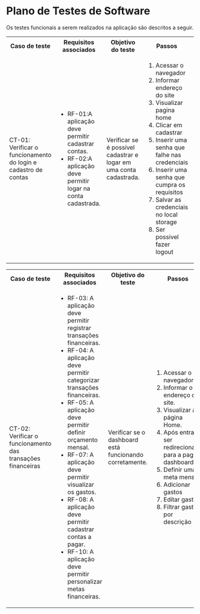 # Plano de Testes de Software

Os testes funcionais a serem realizados na aplicação são descritos a seguir.

<table>
 <tr>
  <th>Caso de teste</th>
  <th>Requisitos associados</th>
  <th>Objetivo do teste</th>
  <th>Passos</th>
  <th>Critérios de êxito</th>
  <th>Responsável</th>
 </tr>
 <tr>
  <td>CT-01: Verificar o funcionamento do login e cadastro de contas</td>
  <td>
   <ul>
    <li>RF-01:A aplicação deve permitir cadastrar contas.</li>
   <li>RF-02:A aplicação deve permitir logar na conta cadastrada.</li>
   </ul>
  </td>
  <td>Verificar se é possível cadastrar e logar em uma conta cadastrada.</td>
  <td>
   <ol>
  <li>Acessar o navegador</li>
  <li>Informar endereço do site</li>
  <li>Visualizar pagina home</li>
  <li>Clicar em cadastrar</li>
  <li>Inserir uma senha que falhe nas credenciais</li>
  <li>Inserir uma senha que cumpra os requisitos</li>
  <li>Salvar as credenciais no local storage</li>
  <li>Ser possivel fazer logout</li>

   </ol>
   </td>
  <td>Deve permitir cadastrar e logar na conta cadastrada com sucesso.</td>
  <td>Bruno</td>
 </tr>
</table>

<table>
 <tr>
  <th>Caso de teste</th>
  <th>Requisitos associados</th>
  <th>Objetivo do teste</th>
  <th>Passos</th>
  <th>Critérios de êxito</th>
  <th>Responsável</th>
 </tr>
 <tr>
  <td>CT-02: Verificar o funcionamento das transações financeiras</td>
  <td>
   <ul>
    <li>RF-03:	A aplicação deve permitir registrar transações financeiras.</li>
    <li>RF-04:	A aplicação deve permitir categorizar transações financeiras.</li>
    <li>RF-05:	A aplicação deve permitir definir orçamento mensal.</li>
    <li>RF-07:	A aplicação deve permitir visualizar os gastos.</li>
    <li>RF-08:	A aplicação deve permitir cadastrar contas a pagar.</li>
    <li>RF-10:	A aplicação deve permitir personalizar metas financeiras.</li>
   </ul>
  </td>
  <td>Verificar se o dashboard está funcionando corretamente.</td>
  <td>
   <ol>
    <li>Acessar o navegador.</li>
    <li>Informar o endereço do site.</li>
    <li>Visualizar a página Home.</li>
    <li>Após entrar ser redirecionado para a pagina dashboard</li>
    <li>Definir uma meta mensal</li>
    <li>Adicionar gastos</li>
    <li>Editar gastos</li>
    <li>Filtrar gastos por descrição</li>

   </ol>
   </td>
  <td>Deve permitir acessar o dashboard e fazer as funcionalidades descritas.</td>
  <td>Rafael</td>
 </tr>
</table>
